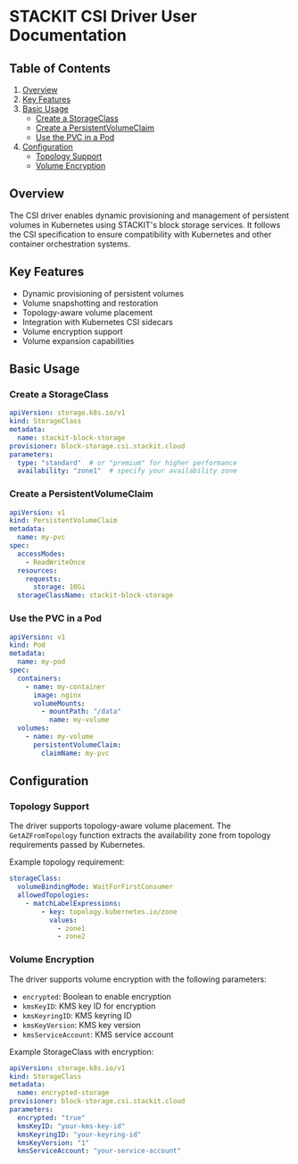 # STACKIT CSI Driver User Documentation

## Table of Contents

1. [Overview](#overview)
2. [Key Features](#key-features)
3. [Basic Usage](#basic-usage)
   - [Create a StorageClass](#create-a-storageclass)
   - [Create a PersistentVolumeClaim](#create-a-persistentvolumeclaim)
   - [Use the PVC in a Pod](#use-the-pvc-in-a-pod)
4. [Configuration](#configuration)
   - [Topology Support](#topology-support)
   - [Volume Encryption](#volume-encryption)

## Overview

The CSI driver enables dynamic provisioning and management of persistent volumes in Kubernetes using STACKIT's block storage services. It follows the CSI specification to ensure compatibility with Kubernetes and other container orchestration systems.

## Key Features

- Dynamic provisioning of persistent volumes
- Volume snapshotting and restoration
- Topology-aware volume placement
- Integration with Kubernetes CSI sidecars
- Volume encryption support
- Volume expansion capabilities

## Basic Usage

### Create a StorageClass

```YAML
apiVersion: storage.k8s.io/v1
kind: StorageClass
metadata:
  name: stackit-block-storage
provisioner: block-storage.csi.stackit.cloud
parameters:
  type: "standard"  # or "premium" for higher performance
  availability: "zone1"  # specify your availability zone
```

### Create a PersistentVolumeClaim

```YAML
apiVersion: v1
kind: PersistentVolumeClaim
metadata:
  name: my-pvc
spec:
  accessModes:
    - ReadWriteOnce
  resources:
    requests:
      storage: 10Gi
  storageClassName: stackit-block-storage
```

### Use the PVC in a Pod

```YAML
apiVersion: v1
kind: Pod
metadata:
  name: my-pod
spec:
  containers:
    - name: my-container
      image: nginx
      volumeMounts:
        - mountPath: "/data"
          name: my-volume
  volumes:
    - name: my-volume
      persistentVolumeClaim:
        claimName: my-pvc
```

## Configuration

### Topology Support

The driver supports topology-aware volume placement. The `GetAZFromTopology` function extracts the availability zone from topology requirements passed by Kubernetes.

Example topology requirement:

```YAML
storageClass:
  volumeBindingMode: WaitForFirstConsumer
  allowedTopologies:
    - matchLabelExpressions:
        - key: topology.kubernetes.io/zone
          values:
            - zone1
            - zone2
```

### Volume Encryption

The driver supports volume encryption with the following parameters:

- `encrypted`: Boolean to enable encryption
- `kmsKeyID`: KMS key ID for encryption
- `kmsKeyringID`: KMS keyring ID
- `kmsKeyVersion`: KMS key version
- `kmsServiceAccount`: KMS service account

Example StorageClass with encryption:

```YAML
apiVersion: storage.k8s.io/v1
kind: StorageClass
metadata:
  name: encrypted-storage
provisioner: block-storage.csi.stackit.cloud
parameters:
  encrypted: "true"
  kmsKeyID: "your-kms-key-id"
  kmsKeyringID: "your-keyring-id"
  kmsKeyVersion: "1"
  kmsServiceAccount: "your-service-account"
```
